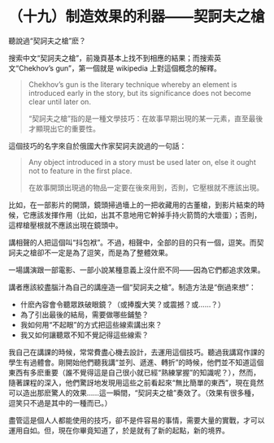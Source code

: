 # （十九）制造效果的利器——契訶夫之槍

聽說過“契訶夫之槍”麽？

搜索中文“契訶夫之槍”，前幾頁基本上找不到相應的結果；而搜索英文“Chekhov’s
gun”，第一個就是 wikipedia 上對這個概念的解釋。

> Chekhov’s gun is the literary technique whereby an element is
> introduced early in the story, but its significance does not become
> clear until later on.
>
> “契訶夫之槍”指的是一種文學技巧：在故事早期出現的某一元素，直至最後才顯現出它的重要性。

這個技巧的名字來自於俄國大作家契訶夫說過的一句話：

> Any object introduced in a story must be used later on, else it ought
> not to feature in the first place.
>
> 在故事開頭出現過的物品一定要在後來用到，否則，它壓根就不應該出現。

比如，在一部影片的開頭，鏡頭掃過墻上的一把收藏用的古董槍，到影片結束的時候，它應該发揮作用（比如，出其不意地用它幹掉手持火箭筒的大壞蛋）；否則，這桿槍壓根就不應該出現在鏡頭中。

講相聲的人把這個叫“抖包袱”。不過，相聲中，全部的目的只有一個，逗笑。而契訶夫之槍卻不一定是為了逗笑，而是為了整體效果。

一場講演跟一部電影、一部小說某種意義上沒什麽不同——因為它們都追求效果。

講者應該絞盡腦汁為自己的講座造一個“契訶夫之槍”。制造方法是“倒過來想”：

- 什麽內容會令聽眾跌破眼鏡？（或捧腹大笑？或震撼？或……？）
- 為了引出最後的結局，需要做哪些鋪墊？
- 我如何用“不起眼”的方式把這些線索講出來？
- 我又如何讓聽眾不知不覺記得這些線索？

我自己在講課的時候，常常費盡心機去設計，去運用這個技巧。聽過我講寫作課的學生有過體會。剛開始他們聽我講“並列、遞進、轉折”的時候，他們並不知道這個東西有多麽重要（誰不覺得這是自己很小就已經“熟練掌握”的知識呢？），然而，隨著課程的深入，他們驚訝地发現用這些之前看起來“無比簡單的東西”，現在竟然可以造出那麽驚人的效果……這一瞬間，“契訶夫之槍”奏效了。（效果有很多種，逗笑只不過是其中的一種而已。）

盡管這是個人人都能使用的技巧，卻不是件容易的事情，需要大量的實戰，才可以運用自如。但，現在你畢竟知道了，於是就有了新的起點，新的境界。
